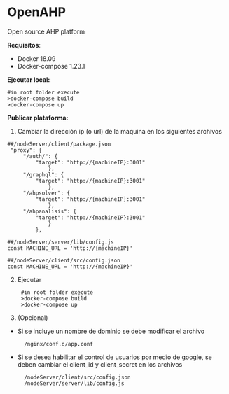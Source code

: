 # OpenAHP
Open source AHP  platform

**Requisitos**:
 - Docker 18.09
 - Docker-compose 1.23.1

**Ejecutar local:**

    #in root folder execute 
    >docker-compose build
    >docker-compose up 

**Publicar plataforma:**

 1. Cambiar la dirección ip (o url) de la maquina en los siguientes archivos 
 
   ``` 
   ##/nodeServer/client/package.json
	"proxy": {
		"/auth/": {
			"target": "http://{machineIP}:3001"
				},
		"/graphql": {
			"target": "http://{machineIP}:3001"
				},
		"/ahpsolver": {
			"target": "http://{machineIP}:3001"
				},
		"/ahpanalisis": {
			"target": "http://{machineIP}:3001"
				}
			},
```
```
##/nodeServer/server/lib/config.js
const MACHINE_URL = 'http://{machineIP}'
```
```
##/nodeServer/client/src/config.json
const MACHINE_URL = 'http://{machineIP}'
```
2. Ejecutar
	
		#in root folder execute 
	    >docker-compose build
	    >docker-compose up 
3. (Opcional)

- Si se incluye un nombre de dominio se debe modificar el archivo

		/nginx/conf.d/app.conf
- Si se desea habilitar el control de usuarios por medio de google, se deben cambiar el client_id y client_secret en los archivos
		
		/nodeServer/client/src/config.json
		/nodeServer/server/lib/config.js
